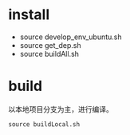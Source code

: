 # install

- source develop_env_ubuntu.sh
- source get_dep.sh
- source buildAll.sh

# build
以本地项目分支为主，进行编译。
```
source buildLocal.sh 
```